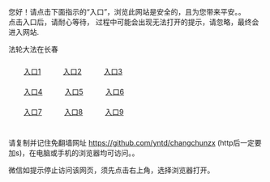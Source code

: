 您好！请点击下面指示的“入口”，浏览此网站是安全的，且为您带来平安。。 <br/>
点击入口后，请耐心等待， 过程中可能会出现无法打开的提示，请忽略，最终会进入网站. </br>

法轮大法在长春<br/>
<div style="padding:10px"><a style="margin:20px" target="_blank" href="https://d3pzfbz87m6p0l.cloudfront.net/2Qpsp?cfnbdfr" id="ccLink1" rel="nofollow">入口1</a> <a target="_blank" style="margin:20px" href="https://d37kr9j6h8hz5p.cloudfront.net/2Qpsp?otplrih" id="ccLink2" rel="nofollow">入口2</a> <a style="margin:20px" target="_blank" href="https://d35tpg8f1idmuh.cloudfront.net/2Qpsp?olzeyn" id="ccLink3" rel="nofollow">入口3</a></div>

<div style="padding:10px" ><a style="margin:20px" target="_blank" href="https://d3pzfbz87m6p0l.cloudfront.net/2Qpsp?cfnbdfr" id="ccLink4" rel="nofollow">入口4</a> <a style="margin:20px" href="https://d37kr9j6h8hz5p.cloudfront.net/2Qpsp?otplrih" target="_blank" id="ccLink5" rel="nofollow">入口5</a> <a style="margin:20px" href="https://d35tpg8f1idmuh.cloudfront.net/2Qpsp?olzeyn" target="_blank" id="ccLink6" rel="nofollow">入口6</a></div>

<div style="padding:10px"><a style="margin:20px" target="_blank" href="https://d3pzfbz87m6p0l.cloudfront.net/2Qpsp?cfnbdfr" id="ccLink7" rel="nofollow">入口7</a> <a style="margin:20px" href="https://d37kr9j6h8hz5p.cloudfront.net/2Qpsp?otplrih" target="_blank" id="ccLink8" rel="nofollow">入口8</a> <a style="margin:20px" target="_blank" href="https://d35tpg8f1idmuh.cloudfront.net/2Qpsp?olzeyn" id="ccLink9" rel="nofollow">入口9</a></div>

<br/>



请复制并记住免翻墙网址 https://github.com/yntd/changchunzx (http后一定要加s)，在电脑或手机的浏览器均可访问。。<br/>

微信如提示停止访问该网页，须先点击右上角，选择浏览器打开。

